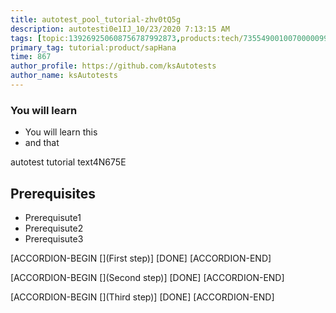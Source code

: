 ```yaml
---
title: autotest_pool_tutorial-zhv0tQ5g
description: autotesti0e1IJ_10/23/2020 7:13:15 AM
tags: [topic:139269250608756787992873,products:tech/73554900100700000996,tutorial:experience/advanced]
primary_tag: tutorial:product/sapHana
time: 867
author_profile: https://github.com/ksAutotests
author_name: ksAutotests
---
```

### You will learn
- You will learn this
- and that

autotest tutorial text4N675E

## Prerequisites
- Prerequisute1
- Prerequisute2
- Prerequisute3

[ACCORDION-BEGIN [](First step)]
[DONE]
[ACCORDION-END]

[ACCORDION-BEGIN [](Second step)]
[DONE]
[ACCORDION-END]

[ACCORDION-BEGIN [](Third step)]
[DONE]
[ACCORDION-END]

